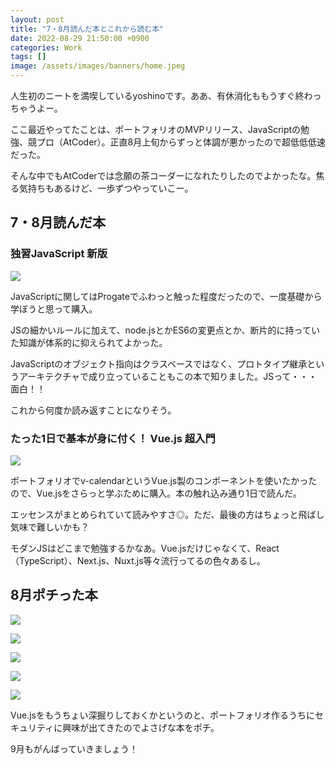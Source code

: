 ```yaml
---
layout: post
title: "7・8月読んだ本とこれから読む本"
date: 2022-08-29 21:50:00 +0900
categories: Work
tags: []
image: /assets/images/banners/home.jpeg
---
```


人生初のニートを満喫しているyoshinoです。ああ、有休消化ももうすぐ終わっちゃうよー。

ここ最近やってたことは、ポートフォリオのMVPリリース、JavaScriptの勉強、競プロ（AtCoder）。正直8月上旬からずっと体調が悪かったので超低低低速だった。

そんな中でもAtCoderでは念願の茶コーダーになれたりしたのでよかったな。焦る気持ちもあるけど、一歩ずつやっていこー。

## 7・8月読んだ本
### 独習JavaScript 新版

<a href="https://www.amazon.co.jp/%E7%8B%AC%E7%BF%92JavaScript-%E6%96%B0%E7%89%88-CodeMafia-%E5%A4%96%E6%9D%91%E5%B0%86%E5%A4%A7-ebook/dp/B09HC854HS?crid=2GZXTR4JF32M9&keywords=%E7%8B%AC%E7%BF%92javascript+%E6%96%B0%E7%89%88&qid=1661768207&sprefix=%E7%8B%AC%E7%BF%92java%2Caps%2C228&sr=8-1&linkCode=li3&tag=yoiyoicho-22&linkId=36f07f9cf9353a2a5bb7968c1c694366&language=ja_JP&ref_=as_li_ss_il" target="_blank"><img border="0" src="//ws-fe.amazon-adsystem.com/widgets/q?_encoding=UTF8&ASIN=B09HC854HS&Format=_SL250_&ID=AsinImage&MarketPlace=JP&ServiceVersion=20070822&WS=1&tag=yoiyoicho-22&language=ja_JP" ></a><img src="https://ir-jp.amazon-adsystem.com/e/ir?t=yoiyoicho-22&language=ja_JP&l=li3&o=9&a=B09HC854HS" width="1" height="1" border="0" alt="" style="border:none !important; margin:0px !important;" />

JavaScriptに関してはProgateでふわっと触った程度だったので、一度基礎から学ぼうと思って購入。

JSの細かいルールに加えて、node.jsとかES6の変更点とか、断片的に持っていた知識が体系的に抑えられてよかった。

JavaScriptのオブジェクト指向はクラスベースではなく、プロトタイプ継承というアーキテクチャで成り立っていることもこの本で知りました。JSって・・・面白！！

これから何度か読み返すことになりそう。

### たった1日で基本が身に付く！ Vue.js 超入門

<a href="https://www.amazon.co.jp/%E3%81%9F%E3%81%A3%E3%81%9F1%E6%97%A5%E3%81%A7%E5%9F%BA%E6%9C%AC%E3%81%8C%E8%BA%AB%E3%81%AB%E4%BB%98%E3%81%8F%EF%BC%81-Vue-js-%E8%B6%85%E5%85%A5%E9%96%80-%E7%9F%B3%E4%BA%80-%E5%BA%83%E5%A4%A7-ebook/dp/B089LDYFV1?__mk_ja_JP=%E3%82%AB%E3%82%BF%E3%82%AB%E3%83%8A&crid=M645T7XF12LD&keywords=vue.js&qid=1661768309&sprefix=vue.js%2Caps%2C196&sr=8-10&linkCode=li3&tag=yoiyoicho-22&linkId=1155fa975eaf5ce01ce49a28fb6755a8&language=ja_JP&ref_=as_li_ss_il" target="_blank"><img border="0" src="//ws-fe.amazon-adsystem.com/widgets/q?_encoding=UTF8&ASIN=B089LDYFV1&Format=_SL250_&ID=AsinImage&MarketPlace=JP&ServiceVersion=20070822&WS=1&tag=yoiyoicho-22&language=ja_JP" ></a><img src="https://ir-jp.amazon-adsystem.com/e/ir?t=yoiyoicho-22&language=ja_JP&l=li3&o=9&a=B089LDYFV1" width="1" height="1" border="0" alt="" style="border:none !important; margin:0px !important;" />

ポートフォリオでv-calendarというVue.js製のコンポーネントを使いたかったので、Vue.jsをさらっと学ぶために購入。本の触れ込み通り1日で読んだ。

エッセンスがまとめられていて読みやすさ◎。ただ、最後の方はちょっと飛ばし気味で難しいかも？

モダンJSはどこまで勉強するかなあ。Vue.jsだけじゃなくて、React（TypeScript）、Next.js、Nuxt.js等々流行ってるの色々あるし。

## 8月ポチった本

<a href="https://www.amazon.co.jp/gp/product/4839955557?ie=UTF8&psc=1&linkCode=li3&tag=yoiyoicho-22&linkId=dd71f1e36be0264f0e82d873e15e934b&language=ja_JP&ref_=as_li_ss_il" target="_blank"><img border="0" src="//ws-fe.amazon-adsystem.com/widgets/q?_encoding=UTF8&ASIN=4839955557&Format=_SL250_&ID=AsinImage&MarketPlace=JP&ServiceVersion=20070822&WS=1&tag=yoiyoicho-22&language=ja_JP" ></a><img src="https://ir-jp.amazon-adsystem.com/e/ir?t=yoiyoicho-22&language=ja_JP&l=li3&o=9&a=4839955557" width="1" height="1" border="0" alt="" style="border:none !important; margin:0px !important;" />

<a href="https://www.amazon.co.jp/gp/product/4815613362?ie=UTF8&psc=1&linkCode=li3&tag=yoiyoicho-22&linkId=910b825e38da7a4c3dfcd6be84c378c7&language=ja_JP&ref_=as_li_ss_il" target="_blank"><img border="0" src="//ws-fe.amazon-adsystem.com/widgets/q?_encoding=UTF8&ASIN=4815613362&Format=_SL250_&ID=AsinImage&MarketPlace=JP&ServiceVersion=20070822&WS=1&tag=yoiyoicho-22&language=ja_JP" ></a><img src="https://ir-jp.amazon-adsystem.com/e/ir?t=yoiyoicho-22&language=ja_JP&l=li3&o=9&a=4815613362" width="1" height="1" border="0" alt="" style="border:none !important; margin:0px !important;" />

<a href="https://www.amazon.co.jp/gp/product/4798157198?ie=UTF8&psc=1&linkCode=li3&tag=yoiyoicho-22&linkId=b7a6ac9e72e48d3499fdfe95de76fe70&language=ja_JP&ref_=as_li_ss_il" target="_blank"><img border="0" src="//ws-fe.amazon-adsystem.com/widgets/q?_encoding=UTF8&ASIN=4798157198&Format=_SL250_&ID=AsinImage&MarketPlace=JP&ServiceVersion=20070822&WS=1&tag=yoiyoicho-22&language=ja_JP" ></a><img src="https://ir-jp.amazon-adsystem.com/e/ir?t=yoiyoicho-22&language=ja_JP&l=li3&o=9&a=4798157198" width="1" height="1" border="0" alt="" style="border:none !important; margin:0px !important;" />

<a href="https://www.amazon.co.jp/gp/product/4774142042?ie=UTF8&psc=1&linkCode=li3&tag=yoiyoicho-22&linkId=14c905e034ad5b3c6530af2004a14988&language=ja_JP&ref_=as_li_ss_il" target="_blank"><img border="0" src="//ws-fe.amazon-adsystem.com/widgets/q?_encoding=UTF8&ASIN=4774142042&Format=_SL250_&ID=AsinImage&MarketPlace=JP&ServiceVersion=20070822&WS=1&tag=yoiyoicho-22&language=ja_JP" ></a><img src="https://ir-jp.amazon-adsystem.com/e/ir?t=yoiyoicho-22&language=ja_JP&l=li3&o=9&a=4774142042" width="1" height="1" border="0" alt="" style="border:none !important; margin:0px !important;" />

<a href="https://www.amazon.co.jp/gp/product/4797393165?ie=UTF8&psc=1&linkCode=li3&tag=yoiyoicho-22&linkId=c2ef987f29c5ea78a2b45c75f7fe43aa&language=ja_JP&ref_=as_li_ss_il" target="_blank"><img border="0" src="//ws-fe.amazon-adsystem.com/widgets/q?_encoding=UTF8&ASIN=4797393165&Format=_SL250_&ID=AsinImage&MarketPlace=JP&ServiceVersion=20070822&WS=1&tag=yoiyoicho-22&language=ja_JP" ></a><img src="https://ir-jp.amazon-adsystem.com/e/ir?t=yoiyoicho-22&language=ja_JP&l=li3&o=9&a=4797393165" width="1" height="1" border="0" alt="" style="border:none !important; margin:0px !important;" />

Vue.jsをもうちょい深掘りしておくかというのと、ポートフォリオ作るうちにセキュリティに興味が出てきたのでよさげな本をポチ。

9月もがんばっていきましょう！
